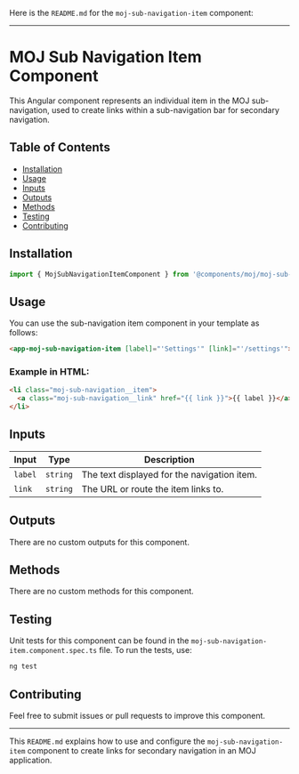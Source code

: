 Here is the `README.md` for the `moj-sub-navigation-item` component:

---

# MOJ Sub Navigation Item Component

This Angular component represents an individual item in the MOJ sub-navigation, used to create links within a sub-navigation bar for secondary navigation.

## Table of Contents

- [Installation](#installation)
- [Usage](#usage)
- [Inputs](#inputs)
- [Outputs](#outputs)
- [Methods](#methods)
- [Testing](#testing)
- [Contributing](#contributing)

## Installation

```typescript
import { MojSubNavigationItemComponent } from '@components/moj/moj-sub-navigation-item/moj-sub-navigation-item.component';
```

## Usage

You can use the sub-navigation item component in your template as follows:

```html
<app-moj-sub-navigation-item [label]="'Settings'" [link]="'/settings'"></app-moj-sub-navigation-item>
```

### Example in HTML:

```html
<li class="moj-sub-navigation__item">
  <a class="moj-sub-navigation__link" href="{{ link }}">{{ label }}</a>
</li>
```

## Inputs

| Input   | Type     | Description                                 |
| ------- | -------- | ------------------------------------------- |
| `label` | `string` | The text displayed for the navigation item. |
| `link`  | `string` | The URL or route the item links to.         |

## Outputs

There are no custom outputs for this component.

## Methods

There are no custom methods for this component.

## Testing

Unit tests for this component can be found in the `moj-sub-navigation-item.component.spec.ts` file. To run the tests, use:

```bash
ng test
```

## Contributing

Feel free to submit issues or pull requests to improve this component.

---

This `README.md` explains how to use and configure the `moj-sub-navigation-item` component to create links for secondary navigation in an MOJ application.
